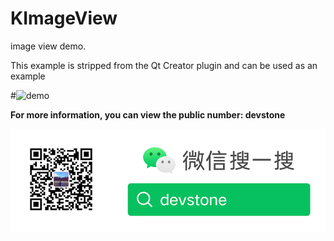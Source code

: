 # KImageView

image view demo.

This example is stripped from the Qt Creator plugin and can be used as an example

#![demo](./screen/test.gif)

**For more information, you can view the public number: devstone**

![mycode](./screen/myCode.png)



